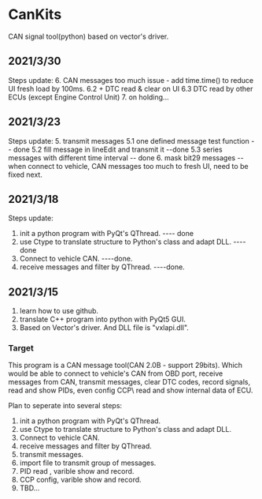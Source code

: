 # CanKits
CAN signal tool(python) based on vector's driver.

## 2021/3/30
Steps update:
6. CAN messages too much issue - add time.time() to reduce UI fresh load by 100ms.
6.2 + DTC read & clear on UI
6.3 DTC read by other ECUs (except Engine Control Unit)
7. on holding...

## 2021/3/23
Steps update:
5. transmit messages
5.1 one defined message test function -- done
5.2 fill message in lineEdit and transmit it --done
5.3 series messages with different time interval  -- done
6. mask bit29 messages  -- when connect to vehicle, CAN messages too much to fresh UI, need to be fixed next.

## 2021/3/18
Steps update:
1. init a python program  with PyQt's QThread.      ---- done
2. use Ctype to translate structure to Python's class and adapt DLL.    ----done
3. Connect to vehicle CAN.        ----done.
4. receive messages and filter by QThread.        ----done.

## 2021/3/15
1. learn how to use github.
2. translate C++ program into python with PyQt5 GUI.
3. Based on Vector's driver. And DLL file is "vxlapi.dll".

### Target
This program is a CAN message tool(CAN 2.0B - support 29bits). Which would be able to connect to vehicle's CAN from OBD port, receive messages from CAN, transmit messages, clear DTC codes, record signals, read and show PIDs, even config CCP\ read and show internal data of ECU.

Plan to seperate into several steps:
1. init a python program  with PyQt's QThread.
2. use Ctype to translate structure to Python's class and adapt DLL.
3. Connect to vehicle CAN.
4. receive messages and filter by QThread.
5. transmit messages.
6. import file to transmit group of messages.
7. PID read , varible show and record.
8. CCP config, varible show and record.
9. TBD...
